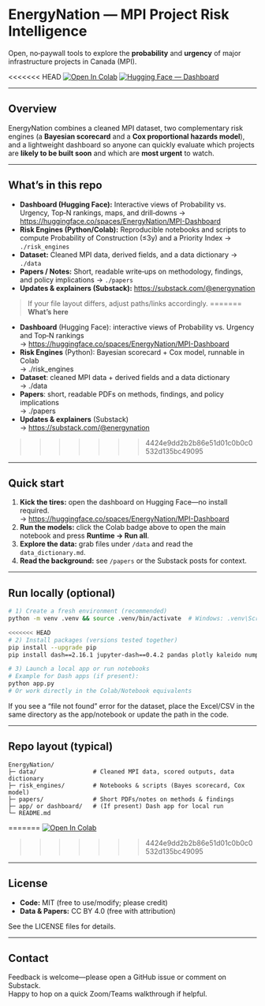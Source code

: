 # EnergyNation — MPI Project Risk Intelligence

Open, no‑paywall tools to explore the **probability** and **urgency** of major infrastructure projects in Canada (MPI).

<<<<<<< HEAD
[![Open In Colab](https://colab.research.google.com/assets/colab-badge.svg)](https://colab.research.google.com/github/joshuasamuel123/EnergyNation/blob/main/risk_engines/EnergyNation_Risk_Engine_Colab_v02.ipynb)
[![Hugging Face — Dashboard](https://img.shields.io/badge/%F0%9F%A4%97%20Hugging%20Face-Spaces-blue)](https://huggingface.co/spaces/EnergyNation/MPI-Dashboard)

---

## Overview
EnergyNation combines a cleaned MPI dataset, two complementary risk engines (a **Bayesian scorecard** and a **Cox proportional hazards model**), and a lightweight dashboard so anyone can quickly evaluate which projects are **likely to be built soon** and which are **most urgent** to watch.

---

## What’s in this repo
- **Dashboard (Hugging Face):** Interactive views of Probability vs. Urgency, Top‑N rankings, maps, and drill‑downs → https://huggingface.co/spaces/EnergyNation/MPI-Dashboard
- **Risk Engines (Python/Colab):** Reproducible notebooks and scripts to compute Probability of Construction (≤3y) and a Priority Index → `./risk_engines`
- **Dataset:** Cleaned MPI data, derived fields, and a data dictionary → `./data`
- **Papers / Notes:** Short, readable write‑ups on methodology, findings, and policy implications → `./papers`
- **Updates & explainers (Substack):** https://substack.com/@energynation

> If your file layout differs, adjust paths/links accordingly.
=======
**What’s here**
- **Dashboard** (Hugging Face): interactive views of Probability vs. Urgency and Top‑N rankings  
  → https://huggingface.co/spaces/EnergyNation/MPI-Dashboard
- **Risk Engines** (Python): Bayesian scorecard + Cox model, runnable in Colab  
  → ./risk_engines
- **Dataset**: cleaned MPI data + derived fields and a data dictionary  
  → ./data
- **Papers**: short, readable PDFs on methods, findings, and policy implications  
  → ./papers
- **Updates & explainers** (Substack)  
  → https://substack.com/@energynation
>>>>>>> 4424e9dd2b2b86e51d01c0b0c0532d135bc49095

---

## Quick start
1. **Kick the tires:** open the dashboard on Hugging Face—no install required.  
   → https://huggingface.co/spaces/EnergyNation/MPI-Dashboard
2. **Run the models:** click the Colab badge above to open the main notebook and press **Runtime → Run all**.
3. **Explore the data:** grab files under `/data` and read the `data_dictionary.md`.
4. **Read the background:** see `/papers` or the Substack posts for context.

---

## Run locally (optional)
```bash
# 1) Create a fresh environment (recommended)
python -m venv .venv && source .venv/bin/activate  # Windows: .venv\Scripts\activate

<<<<<<< HEAD
# 2) Install packages (versions tested together)
pip install --upgrade pip
pip install dash==2.16.1 jupyter-dash==0.4.2 pandas plotly kaleido numpy

# 3) Launch a local app or run notebooks
# Example for Dash apps (if present):
python app.py
# Or work directly in the Colab/Notebook equivalents
```
If you see a “file not found” error for the dataset, place the Excel/CSV in the same directory as the app/notebook or update the path in the code.

---

## Repo layout (typical)
```
EnergyNation/
├─ data/                # Cleaned MPI data, scored outputs, data dictionary
├─ risk_engines/        # Notebooks & scripts (Bayes scorecard, Cox model)
├─ papers/              # Short PDFs/notes on methods & findings
├─ app/ or dashboard/   # (If present) Dash app for local run
└─ README.md
```
=======
[![Open In Colab](https://colab.research.google.com/assets/colab-badge.svg)](
  https://colab.research.google.com/github/joshuasamuel123/EnergyNation/blob/main/risk_engines/EnergyNation_Risk_Engine_Colab_v02.ipynb
)
>>>>>>> 4424e9dd2b2b86e51d01c0b0c0532d135bc49095

---

## License
- **Code:** MIT (free to use/modify; please credit)
- **Data & Papers:** CC BY 4.0 (free with attribution)

See the LICENSE files for details.

---

## Contact
Feedback is welcome—please open a GitHub issue or comment on Substack.  
Happy to hop on a quick Zoom/Teams walkthrough if helpful.
